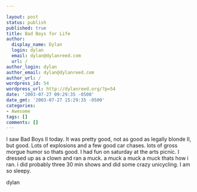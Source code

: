 ```yaml
---

layout: post
status: publish
published: true
title: Bad Boys for Life
author:
  display_name: Dylan
  login: dylan
  email: dylan@dylanreed.com
  url: /
author_login: dylan
author_email: dylan@dylanreed.com
author_url: /
wordpress_id: 54
wordpress_url: http://dylanreed.org/?p=54
date: '2003-07-27 09:29:35 -0500'
date_gmt: '2003-07-27 15:29:35 -0500'
categories:
- Awesome
tags: []
comments: []
---
```


I saw Bad Boys II today. It was pretty good, not as good as legally blonde II, but good. Lots of explosions and a few good car chases. lots of gross morgue humor so thats good. I had fun on saturday at the arts picnic. I dressed up as a clown and ran a muck. a muck a muck a muck thats how i ran. i did probably three 30 min shows and did some crazy unicycling. I am so sleepy.

dylan
